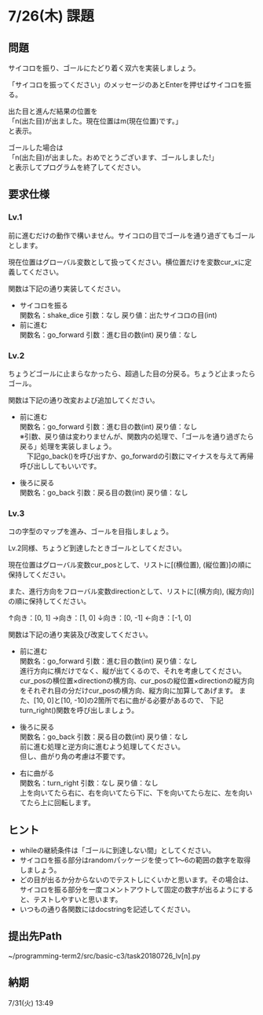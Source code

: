 # 7/26(木) 課題

## 問題

サイコロを振り、ゴールにたどり着く双六を実装しましょう。

「サイコロを振ってください」のメッセージのあとEnterを押せばサイコロを振る。

出た目と進んだ結果の位置を  
「n(出た目)が出ました。現在位置はm(現在位置)です。」  
と表示。

ゴールした場合は  
「n(出た目)が出ました。おめでとうございます、ゴールしました!」  
と表示してプログラムを終了してください。

## 要求仕様

### Lv.1

前に進むだけの動作で構いません。サイコロの目でゴールを通り過ぎてもゴールとします。

現在位置はグローバル変数として扱ってください。横位置だけを変数cur_xに定義してください。

関数は下記の通り実装してください。

* サイコロを振る  
関数名：shake_dice 引数：なし 戻り値：出たサイコロの目(int)
* 前に進む  
関数名：go_forward 引数：進む目の数(int) 戻り値：なし

### Lv.2

ちょうどゴールに止まらなかったら、超過した目の分戻る。ちょうど止まったらゴール。

関数は下記の通り改変および追加してください。

* 前に進む  
関数名：go_forward 引数：進む目の数(int) 戻り値：なし  
※引数、戻り値は変わりませんが、関数内の処理で、「ゴールを通り過ぎたら戻る」処理を実装しましょう。  
　下記go_back()を呼び出すか、go_forwardの引数にマイナスを与えて再帰呼び出ししてもいいです。

* 後ろに戻る  
関数名：go_back 引数：戻る目の数(int) 戻り値：なし

### Lv.3

コの字型のマップを進み、ゴールを目指しましょう。 

Lv.2同様、ちょうど到達したときゴールとしてください。

現在位置はグローバル変数cur_posとして、リストに[(横位置), (縦位置)]の順に
保持してください。

また、進行方向をフローバル変数directionとして、リストに[(横方向), (縦方向)]
の順に保持してください。

↑向き：[0, 1] →向き：[1, 0] ↓向き：[0, -1] ←向き：[-1, 0]

関数は下記の通り実装及び改変してください。

* 前に進む  
関数名：go_forward 引数：進む目の数(int) 戻り値：なし  
進行方向に横だけでなく、縦が出てくるので、それを考慮してください。
cur_posの横位置×directionの横方向、cur_posの縦位置×directionの縦方向
をそれぞれ目の分だけcur_posの横方向、縦方向に加算してあげます。
また、[10, 0]と[10, -10]の2箇所で右に曲がる必要があるので、
下記turn_right()関数を呼び出しましょう。

* 後ろに戻る  
関数名：go_back 引数：戻る目の数(int) 戻り値：なし  
前に進む処理と逆方向に進むよう処理してください。  
但し、曲がり角の考慮は不要です。

* 右に曲がる  
関数名：turn_right 引数：なし 戻り値：なし  
上を向いてたら右に、右を向いてたら下に、下を向いてたら左に、左を向いてたら上に回転します。

## ヒント

* whileの継続条件は「ゴールに到達しない間」としてください。
* サイコロを振る部分はrandomパッケージを使って1〜6の範囲の数字を取得しましょう。
* どの目が出るか分からないのでテストしにくいかと思います。その場合は、サイコロを振る部分を一度コメントアウトして固定の数字が出るようにすると、テストしやすいと思います。
* いつもの通り各関数にはdocstringを記述してください。

## 提出先Path

~/programming-term2/src/basic-c3/task20180726_lv[n].py

## 納期

7/31(火) 13:49
